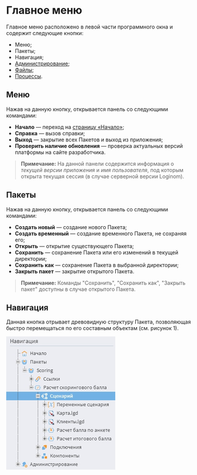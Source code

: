 # Главное меню

Главное меню расположено в левой части программного окна и содержит следующие кнопки:

* Меню;
* Пакеты;
* Навигация;
* [Администрирование](../admin/README.md);
* [Файлы](../location_user_files.md);
* [Процессы](./processes-panel.md).

## Меню

Нажав на данную кнопку, открывается панель со следующими командами:

* **Начало** — переход на [страницу «Начало»](./home-page.md);
* **Справка** — вызов справки;
* **Выход** — закрытие всех Пакетов и выход из приложения;
* **Проверить наличие обновления** — проверка актуальных версий платформы на сайте разработчика.

>**Примечание:** На данной панели содержится информация о *текущей версии приложения* и
*имя пользователя*, под которым открыта текущая сессия (в случае серверной версии Loginom).

## Пакеты

Нажав на данную кнопку, открывается панель со следующими командами:

* **Создать новый** — создание нового Пакета;
* **Создать временный** — создание временного Пакета, не сохраняя его;
* **Открыть** — открытие существующего Пакета;
* **Сохранить** — сохранение Пакета или его изменений в текущей директории;
* **Сохранить как** — сохранение Пакета в выбранной директории;
* **Закрыть пакет** — закрытие открытого Пакета.

>**Примечание:** Команды "Сохранить", "Сохранить как", "Закрыть пакет" доступны в случае открытого Пакета.

## Навигация

Данная кнопка отрывает древовидную структуру Пакета, позволяющая быстро перемещаться по его составным объектам (см. рисунок 1).

![Навигация](./navigation.png)
